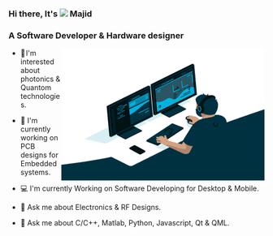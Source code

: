 ### Hi there, It's <img src="https://media.giphy.com/media/hvRJCLFzcasrR4ia7z/giphy.gif" width="25px"> Majid 

 
  
   
### A Software Developer & Hardware designer

<img align="right" alt="GIF" src="code.gif" width="400" height="260" />

 - 🔬 I'm interested about photonics & Quantom technologies.

 - 🔭 I'm currently working on PCB designs for Embedded systems.
 
 - 💻 I'm currently Working on Software Developing for Desktop & Mobile.
 
 - 💬 Ask me about Electronics & RF Designs.
 
 - 💬 Ask me about C/C++, Matlab, Python, Javascript, Qt & QML.

<!--
**AnotherMajid/AnotherMajid** is a ✨ _special_ ✨ repository because its `README.md` (this file) appears on your GitHub profile.

Here are some ideas to get you started:

- 🔭 I’m currently working on ...
- 🌱 I’m currently learning ...
- 👯 I’m looking to collaborate on ...
- 🤔 I’m looking for help with ...
- 💬 Ask me about ...
- 📫 How to reach me: ...
- 😄 Pronouns: ...
- ⚡ Fun fact: ...
-->

